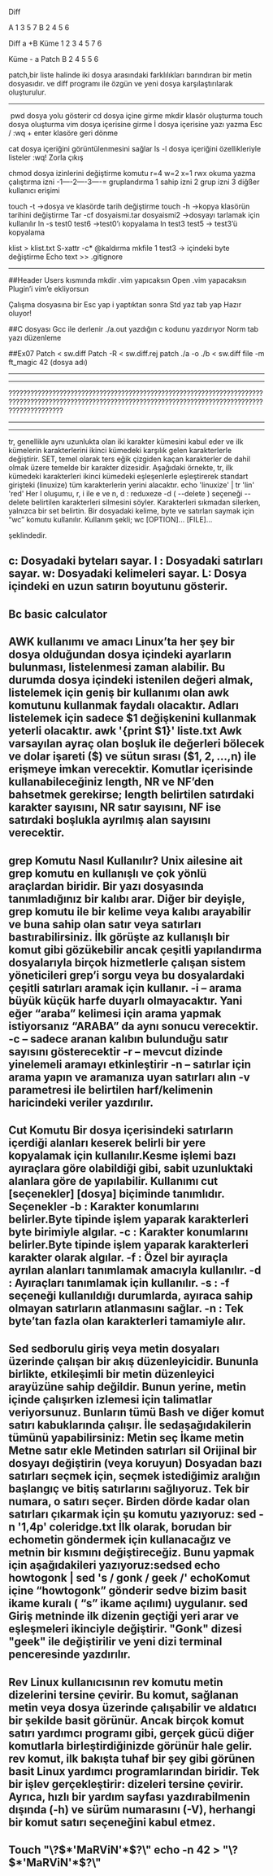 Diff

A 1 3 5 7
B 2 4 5 6

Diff a +B
Küme 1 2 3 4 5 7 6

Küme - a
Patch 
B 2 4 5 5 6

patch,bir liste halinde iki dosya arasındaki farklılıkları barındıran bir metin dosyasıdır. 
ve diff programı ile özgün ve yeni dosya karşılaştırılarak oluşturulur.

------------------------------------------------------------------------------
 pwd dosya yolu gösterir
cd dosya içine girme
mkdir klasör oluşturma
touch dosya oluşturma
vim dosya içerisine girme
İ dosya içerisine yazı yazma
Esc / :wq + enter klasöre geri dönme
 
cat dosya içeriğini görüntülenmesini sağlar
ls -l dosya içeriğini özellikleriyle listeler
:wq! Zorla çıkış

chmod dosya izinlerini değiştirme komutu
    r=4 w=2 x=1 rwx okuma yazma çalıştırma  izni
-1—-2—-3—-= gruplandırma
1 sahip izni 2 grup izni 3 diğßer kullanıcı erişimi

touch -t ->dosya ve klasörde tarih değiştirme
touch -h ->kopya klasörün tarihini değiştirme
Tar -cf dosyaismi.tar dosyaismi2 ->dosyayı tarlamak için kullanılır
ln -s test0 test6 ->test0’ı kopyalama
ln test3 test5 -> test3’ü kopyalama 

klist > klist.txt 
S-xattr -c* @kaldırma
mkfile 1 test3 -> içindeki byte değiştirme
Echo text >> .gitignore

------------------------------------------------------------------------

##Header
Users kısmında mkdir .vim yapıcaksın
Open .vim yapacaksın
Plugin’i vim’e ekliyorsun


Çalışma dosyasına bir
Esc yap i yaptıktan sonra
Std yaz tab yap
Hazır oluyor!


##C dosyası
Gcc ile derlenir
./a.out yazdığın c kodunu yazdırıyor
Norm tab yazı düzenleme


##Ex07
Patch < sw.diff
Patch -R < sw.diff.rej
patch ./a -o ./b < sw.diff
file -m ft_magic 42 (dosya adı)

***********************************************************************************************************************************************************
___________________________________________________________________________________________________________________________________________________________
???????????????????????????????????????????????????????????????????????????????????????????????????????????????????????????????????????????????????????????
___________________________________________________________________________________________________________________________________________________________
***********************************************************************************************************************************************************


tr,
 genellikle aynı uzunlukta olan iki karakter kümesini kabul eder ve ilk kümelerin karakterlerini ikinci kümedeki karşılık gelen karakterlerle değiştirir.
SET, temel olarak ters eğik çizgiden kaçan karakterler de dahil olmak üzere temelde bir karakter dizesidir.
Aşağıdaki örnekte, tr, ilk kümedeki karakterleri ikinci kümedeki eşleşenlerle eşleştirerek standart girişteki (linuxize) tüm karakterlerin yerini alacaktır.
echo 'linuxize' | tr 'lin' 'red'
Her l oluşumu, r, i ile e ve n, d :
reduxeze
-d ( --delete ) seçeneği --delete belirtilen karakterleri silmesini söyler. Karakterleri sıkmadan silerken, yalnızca bir set belirtin.
Bir dosyadaki kelime, byte ve satırları saymak için “wc” komutu kullanılır. Kullanım şekli;
wc [OPTION]... [FILE]...
 
şeklindedir.
 
c:  Dosyadaki byteları sayar.
l :  Dosyadaki satırları sayar.
w: Dosyadaki kelimeleri sayar. 
 L: Dosya içindeki en uzun satırın boyutunu gösterir.
----------------------------
Bc basic calculator
----------------------------
AWK kullanımı ve amacı
Linux’ta her şey bir dosya olduğundan dosya içindeki ayarların bulunması, listelenmesi zaman alabilir.
Bu durumda dosya içindeki istenilen değeri almak, listelemek için geniş bir kullanımı olan awk komutunu kullanmak faydalı olacaktır.
Adları listelemek için sadece $1 değişkenini kullanmak yeterli olacaktır.
awk '{print $1}' liste.txt
Awk varsayılan ayraç olan boşluk ile değerleri bölecek ve dolar işareti ($) ve sütun sırası ($1, $2,… ,$n) ile erişmeye imkan verecektir.
Komutlar içerisinde kullanabileceğiniz length, NR ve NF’den bahsetmek gerekirse; length belirtilen satırdaki karakter sayısını, NR satır sayısını, NF ise satırdaki boşlukla ayrılmış alan sayısını verecektir.
---------------------------
grep Komutu Nasıl Kullanılır?
Unix ailesine ait grep komutu en kullanışlı ve çok yönlü araçlardan biridir. Bir yazı dosyasında tanımladığınız bir kalıbı arar. Diğer bir deyişle, grep komutu ile bir kelime veya kalıbı arayabilir ve buna sahip olan satır veya satırları bastırabilirsiniz.
İlk görüşte az kullanışlı bir komut gibi gözükebilir ancak çeşitli yapılandırma dosyalarıyla birçok hizmetlerle çalışan sistem yöneticileri grep’i sorgu veya bu dosyalardaki çeşitli satırları aramak için kullanır.
-i – arama büyük küçük harfe duyarlı olmayacaktır. Yani eğer “araba” kelimesi için arama yapmak istiyorsanız “ARABA” da aynı sonucu verecektir.
-c – sadece aranan kalıbın bulunduğu satır sayısını gösterecektir
-r – mevcut dizinde yinelemeli aramayı etkinleştirir
-n – satırlar için arama yapın ve aramanıza uyan satırları alın
-v parametresi ile belirtilen harf/kelimenin haricindeki veriler yazdırılır.
------------------------------
Cut Komutu
Bir dosya içerisindeki satırların içerdiği alanları keserek belirli bir yere kopyalamak için kullanılır.Kesme işlemi bazı ayıraçlara göre olabildiği gibi, sabit uzunluktaki alanlara göre de
yapılabilir.
Kullanımı
cut [seçenekler] [dosya] biçiminde tanımlıdır.
Seçenekler
-b : Karakter konumlarını belirler.Byte tipinde işlem yaparak karakterleri byte birimiyle algılar.
-c : Karakter konumlarını belirler.Byte tipinde işlem yaparak karakterleri karakter olarak algılar.
-f : Özel bir ayıraçla ayrılan alanları tanımlamak amacıyla kullanılır.
-d : Ayıraçları tanımlamak için kullanılır.
-s : -f seçeneği kullanıldığı durumlarda, ayıraca sahip olmayan satırların atlanmasını sağlar.
-n : Tek byte’tan fazla olan karakterleri tamamiyle alır.
-------------------------------
Sed
sedborulu giriş veya metin dosyaları üzerinde çalışan bir akış düzenleyicidir. Bununla birlikte, etkileşimli bir metin düzenleyici arayüzüne sahip değildir. Bunun yerine, metin içinde çalışırken izlemesi için talimatlar veriyorsunuz. Bunların tümü Bash ve diğer komut satırı kabuklarında çalışır.
İle sedaşağıdakilerin tümünü yapabilirsiniz:
Metin seç
İkame metin
Metne satır ekle
Metinden satırları sil
Orijinal bir dosyayı değiştirin (veya koruyun)
Dosyadan bazı satırları seçmek için, seçmek istediğimiz aralığın başlangıç ​​ve bitiş satırlarını sağlıyoruz. Tek bir numara, o satırı seçer.
Birden dörde kadar olan satırları çıkarmak için şu komutu yazıyoruz:
sed -n '1,4p' coleridge.txt
İlk olarak, borudan bir echometin göndermek için kullanacağız ve metnin  bir kısmını değiştireceğiz. Bunu yapmak için aşağıdakileri yazıyoruz:sedsed
echo howtogonk | sed 's / gonk / geek /'
echoKomut içine “howtogonk” gönderir sedve bizim basit ikame kuralı ( “s” ikame açılımı) uygulanır. sed Giriş metninde ilk dizenin geçtiği yeri arar ve eşleşmeleri ikinciyle değiştirir.
"Gonk" dizesi "geek" ile değiştirilir ve yeni dizi terminal penceresinde yazdırılır.
-------------------------------
Rev
Linux kullanıcısının rev komutu metin dizelerini tersine çevirir. Bu komut, sağlanan metin veya dosya üzerinde çalışabilir ve aldatıcı bir şekilde basit görünür. Ancak birçok komut satırı yardımcı programı gibi, gerçek gücü diğer komutlarla birleştirdiğinizde görünür hale gelir.
rev komut, ilk bakışta tuhaf bir şey gibi görünen basit Linux yardımcı programlarından biridir. Tek bir işlev gerçekleştirir: dizeleri tersine çevirir. Ayrıca, hızlı bir yardım sayfası yazdırabilmenin dışında (-h) ve sürüm numarasını (-V), herhangi bir komut satırı seçeneğini kabul etmez.
-------------------------------
Touch \"\\\?\$\*\'MaRViN\'\*\$\?\\\"
echo -n 42 > \"\\\?\$\*\'MaRViN\'\*\$\?\\\"
--------------------------------

